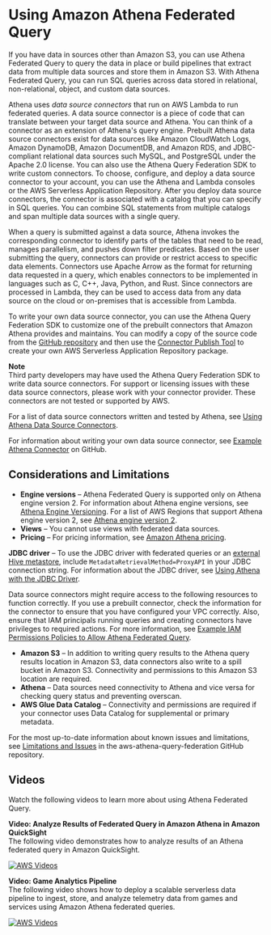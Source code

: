 # Using Amazon Athena Federated Query<a name="connect-to-a-data-source"></a>

If you have data in sources other than Amazon S3, you can use Athena Federated Query to query the data in place or build pipelines that extract data from multiple data sources and store them in Amazon S3\. With Athena Federated Query, you can run SQL queries across data stored in relational, non\-relational, object, and custom data sources\.

Athena uses *data source connectors* that run on AWS Lambda to run federated queries\. A data source connector is a piece of code that can translate between your target data source and Athena\. You can think of a connector as an extension of Athena's query engine\. Prebuilt Athena data source connectors exist for data sources like Amazon CloudWatch Logs, Amazon DynamoDB, Amazon DocumentDB, and Amazon RDS, and JDBC\-compliant relational data sources such MySQL, and PostgreSQL under the Apache 2\.0 license\. You can also use the Athena Query Federation SDK to write custom connectors\. To choose, configure, and deploy a data source connector to your account, you can use the Athena and Lambda consoles or the AWS Serverless Application Repository\. After you deploy data source connectors, the connector is associated with a catalog that you can specify in SQL queries\. You can combine SQL statements from multiple catalogs and span multiple data sources with a single query\.

When a query is submitted against a data source, Athena invokes the corresponding connector to identify parts of the tables that need to be read, manages parallelism, and pushes down filter predicates\. Based on the user submitting the query, connectors can provide or restrict access to specific data elements\. Connectors use Apache Arrow as the format for returning data requested in a query, which enables connectors to be implemented in languages such as C, C\+\+, Java, Python, and Rust\. Since connectors are processed in Lambda, they can be used to access data from any data source on the cloud or on\-premises that is accessible from Lambda\.

To write your own data source connector, you can use the Athena Query Federation SDK to customize one of the prebuilt connectors that Amazon Athena provides and maintains\. You can modify a copy of the source code from the [GitHub repository](https://github.com/awslabs/aws-athena-query-federation/wiki/Available-Connectors) and then use the [Connector Publish Tool](https://github.com/awslabs/aws-athena-query-federation/wiki/Connector_Publish_Tool) to create your own AWS Serverless Application Repository package\. 

**Note**  
Third party developers may have used the Athena Query Federation SDK to write data source connectors\. For support or licensing issues with these data source connectors, please work with your connector provider\. These connectors are not tested or supported by AWS\. 

For a list of data source connectors written and tested by Athena, see [Using Athena Data Source Connectors](athena-prebuilt-data-connectors.md)\.

For information about writing your own data source connector, see [Example Athena Connector](https://github.com/awslabs/aws-athena-query-federation/tree/master/athena-example) on GitHub\.

## Considerations and Limitations<a name="connect-to-a-data-source-considerations"></a>
+ **Engine versions** – Athena Federated Query is supported only on Athena engine version 2\. For information about Athena engine versions, see [Athena Engine Versioning](engine-versions.md)\. For a list of AWS Regions that support Athena engine version 2, see [Athena engine version 2](engine-versions-reference.md#engine-versions-reference-0002)\.
+ **Views** – You cannot use views with federated data sources\.
+  **Pricing** – For pricing information, see [Amazon Athena pricing](http://aws.amazon.com/athena/pricing/)\.

  **JDBC driver** – To use the JDBC driver with federated queries or an [external Hive metastore](connect-to-data-source-hive.md), include `MetadataRetrievalMethod=ProxyAPI` in your JDBC connection string\. For information about the JDBC driver, see [Using Athena with the JDBC Driver](connect-with-jdbc.md)\. 

Data source connectors might require access to the following resources to function correctly\. If you use a prebuilt connector, check the information for the connector to ensure that you have configured your VPC correctly\. Also, ensure that IAM principals running queries and creating connectors have privileges to required actions\. For more information, see [Example IAM Permissions Policies to Allow Athena Federated Query](federated-query-iam-access.md)\.
+ **Amazon S3** – In addition to writing query results to the Athena query results location in Amazon S3, data connectors also write to a spill bucket in Amazon S3\. Connectivity and permissions to this Amazon S3 location are required\.
+ **Athena** – Data sources need connectivity to Athena and vice versa for checking query status and preventing overscan\.
+ **AWS Glue Data Catalog** – Connectivity and permissions are required if your connector uses Data Catalog for supplemental or primary metadata\.

For the most up\-to\-date information about known issues and limitations, see [Limitations and Issues](https://github.com/awslabs/aws-athena-query-federation/wiki/Limitations_And_Issues) in the aws\-athena\-query\-federation GitHub repository\.

## Videos<a name="connect-to-a-data-source-videos"></a>

Watch the following videos to learn more about using Athena Federated Query\.

**Video: Analyze Results of Federated Query in Amazon Athena in Amazon QuickSight**  
The following video demonstrates how to analyze results of an Athena federated query in Amazon QuickSight\.

[![AWS Videos](http://img.youtube.com/vi/https://www.youtube.com/embed/HyM5d0TmwAQ/0.jpg)](http://www.youtube.com/watch?v=https://www.youtube.com/embed/HyM5d0TmwAQ)

**Video: Game Analytics Pipeline**  
The following video shows how to deploy a scalable serverless data pipeline to ingest, store, and analyze telemetry data from games and services using Amazon Athena federated queries\.

[![AWS Videos](http://img.youtube.com/vi/https://www.youtube.com/embed/xcS-flUMVbs/0.jpg)](http://www.youtube.com/watch?v=https://www.youtube.com/embed/xcS-flUMVbs)